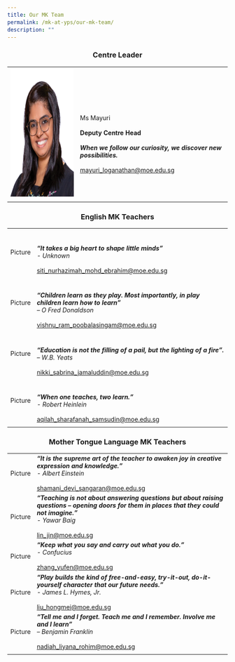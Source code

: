 ```yaml
---
title: Our MK Team
permalink: /mk-at-yps/our-mk-team/
description: ""
---
```

### **<center>Centre Leader</center>**

<style>
td, th {
   border: none!important;
}
</style>

| | |
| -------- | -------- |
| <img src="/images/MK%20YPS/MK%20Staff/Ms_Mayuri.png" alt="" style="width:250px;height:294px;"> | <br><br><br>Ms Mayuri<br><br>**Deputy Centre Head**<br><br>***When we follow our curiosity, we discover new possibilities.*** <br><br>[mayuri_loganathan@moe.edu.sg](mailto:mayuri_loganathan@moe.edu.sg) |
| | |

### **<center>English MK Teachers</center>**

| | |
| -------- | -------- |
| Picture | <br><br>***“It takes a big heart to shape little minds”*** <br>*- Unknown* <br><br>[siti_nurhazimah_mohd_ebrahim@moe.edu.sg](mailto:siti_nurhazimah_mohd_ebrahim@moe.edu.sg) |
| Picture | <br><br>***“Children learn as they play. Most importantly, in play children learn how to learn”*** <br>*– O Fred Donaldson* <br><br>[vishnu_ram_poobalasingam@moe.edu.sg](mailto:vishnu_ram_poobalasingam@moe.edu.sg) |
| Picture | <br><br>***“Education is not the filling of a pail, but the lighting of a fire”.*** <br>*– W.B. Yeats* <br><br>[nikki_sabrina_jamaluddin@moe.edu.sg](mailto:nikki_sabrina_jamaluddin@moe.edu.sg) |
| Picture | <br><br>***“When one teaches, two learn.”*** <br>*- Robert Heinlein* <br><br>[aqilah_sharafanah_samsudin@moe.edu.sg](mailto:aqilah_sharafanah_samsudin@moe.edu.sg) |
| | |

### **<center>Mother Tongue Language MK Teachers</center>**

| | |
| -------- | -------- |
| Picture | ***“It is the supreme art of the teacher to awaken joy in creative expression and knowledge.”*** <br>*- Albert Einstein* <br><br>[shamani_devi_sangaran@moe.edu.sg](mailto:shamani_devi_sangaran@moe.edu.sg) |
| Picture | ***“Teaching is not about answering questions but about raising questions – opening doors for them in places that they could not imagine.”*** <br>*- Yawar Baig* <br><br>[lin_jin@moe.edu.sg](mailto:lin_jin@moe.edu.sg) |
| Picture | ***“Keep what you say and carry out what you do.”*** <br>*- Confucius* <br><br>[zhang_yufen@moe.edu.sg](mailto:zhang_yufen@moe.edu.sg) |
| Picture | ***“Play builds the kind of free-and-easy, try-it-out, do-it-yourself character that our future needs.”*** <br>*- James L. Hymes, Jr.* <br><br>[liu_hongmei@moe.edu.sg](mailto:liu_hongmei@moe.edu.sg) |
| Picture | ***“Tell me and I forget. Teach me and I remember. Involve me and I learn”*** <br>*– Benjamin Franklin* <br><br>[nadiah_liyana_rohim@moe.edu.sg](mailto:nadiah_liyana_rohim@moe.edu.sg) |
| | |